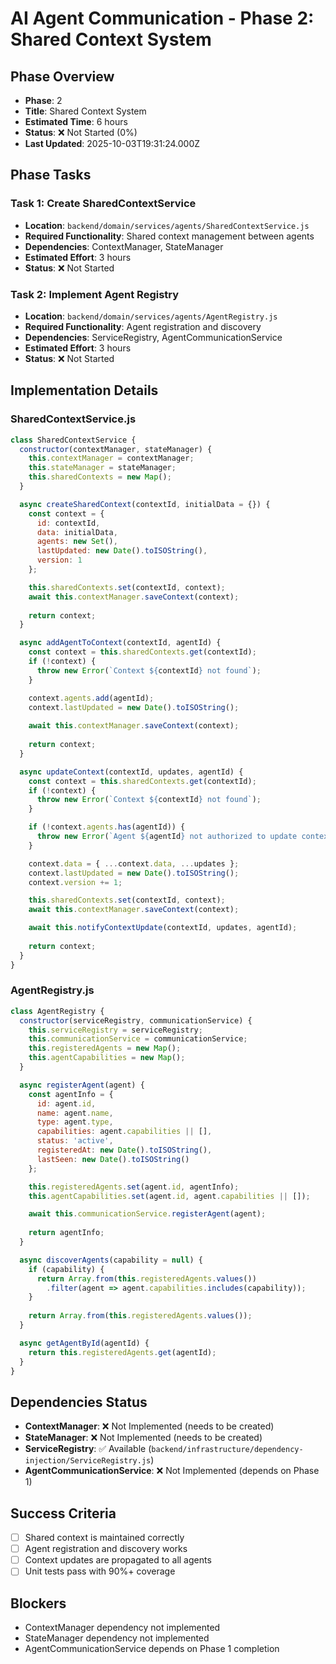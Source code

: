 # AI Agent Communication - Phase 2: Shared Context System

## Phase Overview
- **Phase**: 2
- **Title**: Shared Context System
- **Estimated Time**: 6 hours
- **Status**: ❌ Not Started (0%)
- **Last Updated**: 2025-10-03T19:31:24.000Z

## Phase Tasks

### Task 1: Create SharedContextService
- **Location**: `backend/domain/services/agents/SharedContextService.js`
- **Required Functionality**: Shared context management between agents
- **Dependencies**: ContextManager, StateManager
- **Estimated Effort**: 3 hours
- **Status**: ❌ Not Started

### Task 2: Implement Agent Registry
- **Location**: `backend/domain/services/agents/AgentRegistry.js`
- **Required Functionality**: Agent registration and discovery
- **Dependencies**: ServiceRegistry, AgentCommunicationService
- **Estimated Effort**: 3 hours
- **Status**: ❌ Not Started

## Implementation Details

### SharedContextService.js
```javascript
class SharedContextService {
  constructor(contextManager, stateManager) {
    this.contextManager = contextManager;
    this.stateManager = stateManager;
    this.sharedContexts = new Map();
  }

  async createSharedContext(contextId, initialData = {}) {
    const context = {
      id: contextId,
      data: initialData,
      agents: new Set(),
      lastUpdated: new Date().toISOString(),
      version: 1
    };

    this.sharedContexts.set(contextId, context);
    await this.contextManager.saveContext(context);
    
    return context;
  }

  async addAgentToContext(contextId, agentId) {
    const context = this.sharedContexts.get(contextId);
    if (!context) {
      throw new Error(`Context ${contextId} not found`);
    }

    context.agents.add(agentId);
    context.lastUpdated = new Date().toISOString();
    
    await this.contextManager.saveContext(context);
    
    return context;
  }

  async updateContext(contextId, updates, agentId) {
    const context = this.sharedContexts.get(contextId);
    if (!context) {
      throw new Error(`Context ${contextId} not found`);
    }

    if (!context.agents.has(agentId)) {
      throw new Error(`Agent ${agentId} not authorized to update context ${contextId}`);
    }

    context.data = { ...context.data, ...updates };
    context.lastUpdated = new Date().toISOString();
    context.version += 1;

    this.sharedContexts.set(contextId, context);
    await this.contextManager.saveContext(context);

    await this.notifyContextUpdate(contextId, updates, agentId);
    
    return context;
  }
}
```

### AgentRegistry.js
```javascript
class AgentRegistry {
  constructor(serviceRegistry, communicationService) {
    this.serviceRegistry = serviceRegistry;
    this.communicationService = communicationService;
    this.registeredAgents = new Map();
    this.agentCapabilities = new Map();
  }

  async registerAgent(agent) {
    const agentInfo = {
      id: agent.id,
      name: agent.name,
      type: agent.type,
      capabilities: agent.capabilities || [],
      status: 'active',
      registeredAt: new Date().toISOString(),
      lastSeen: new Date().toISOString()
    };

    this.registeredAgents.set(agent.id, agentInfo);
    this.agentCapabilities.set(agent.id, agent.capabilities || []);

    await this.communicationService.registerAgent(agent);
    
    return agentInfo;
  }

  async discoverAgents(capability = null) {
    if (capability) {
      return Array.from(this.registeredAgents.values())
        .filter(agent => agent.capabilities.includes(capability));
    }
    
    return Array.from(this.registeredAgents.values());
  }

  async getAgentById(agentId) {
    return this.registeredAgents.get(agentId);
  }
}
```

## Dependencies Status
- **ContextManager**: ❌ Not Implemented (needs to be created)
- **StateManager**: ❌ Not Implemented (needs to be created)
- **ServiceRegistry**: ✅ Available (`backend/infrastructure/dependency-injection/ServiceRegistry.js`)
- **AgentCommunicationService**: ❌ Not Implemented (depends on Phase 1)

## Success Criteria
- [ ] Shared context is maintained correctly
- [ ] Agent registration and discovery works
- [ ] Context updates are propagated to all agents
- [ ] Unit tests pass with 90%+ coverage

## Blockers
- ContextManager dependency not implemented
- StateManager dependency not implemented
- AgentCommunicationService depends on Phase 1 completion
